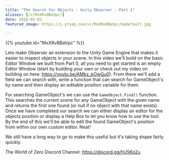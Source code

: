 ```yaml
---
title: "The Search for Objects - Unity Observer - Part 1"
aliases: [/v/MxXRv8BaVpc/]
date: 2018-05-03
featured_image: https://i.ytimg.com/vi/MxXRv8BaVpc/mqdefault.jpg

---
```


{{% youtube id="MxXRv8BaVpc" %}}

Lets make Observer an extension to the Unity Game Engine that makes it easier to inspect objects in your scene. In this video we'll build on the basic Editor Window we built from Part 0, all you need to get started is an empty Editor Window (start by building your own or check out my video on building on here: https://youtu.be/AMbz_kOwQu0). From there we'll add a field we can search with, write a function that can search for GameObject's by name and then display an editable position variable for them.

For searching GameObject's we can use the `GameObject.Find()` function. This searches the current scene for any GameObject with the given name and returns the first one found (or null if no object with that name exists). Once we have completed our search we can either display an editor for the objects position or display a Help Box to let you know how to use the tool. By the end of this we'll be able to edit the found GameObject's position from within our own custom editor. Neat!

We still have a long way to go to make this useful but it's taking shape fairly quickly.

The World of Zero Discord Channel: https://discord.gg/hU5Kq2u